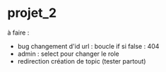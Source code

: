 # projet_2

à faire :
- bug changement d'id url : boucle if si false : 404
- admin : select pour changer le role
- redirection création de topic (tester partout)
